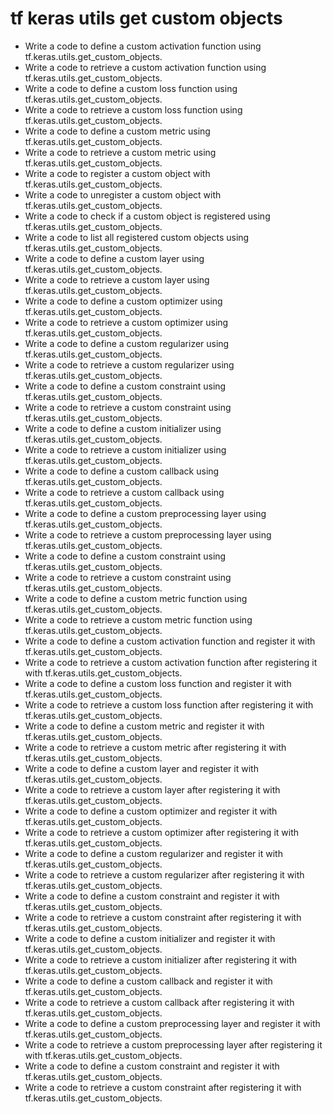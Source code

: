 # tf keras utils get custom objects

- Write a code to define a custom activation function using tf.keras.utils.get_custom_objects.
- Write a code to retrieve a custom activation function using tf.keras.utils.get_custom_objects.
- Write a code to define a custom loss function using tf.keras.utils.get_custom_objects.
- Write a code to retrieve a custom loss function using tf.keras.utils.get_custom_objects.
- Write a code to define a custom metric using tf.keras.utils.get_custom_objects.
- Write a code to retrieve a custom metric using tf.keras.utils.get_custom_objects.
- Write a code to register a custom object with tf.keras.utils.get_custom_objects.
- Write a code to unregister a custom object with tf.keras.utils.get_custom_objects.
- Write a code to check if a custom object is registered using tf.keras.utils.get_custom_objects.
- Write a code to list all registered custom objects using tf.keras.utils.get_custom_objects.
- Write a code to define a custom layer using tf.keras.utils.get_custom_objects.
- Write a code to retrieve a custom layer using tf.keras.utils.get_custom_objects.
- Write a code to define a custom optimizer using tf.keras.utils.get_custom_objects.
- Write a code to retrieve a custom optimizer using tf.keras.utils.get_custom_objects.
- Write a code to define a custom regularizer using tf.keras.utils.get_custom_objects.
- Write a code to retrieve a custom regularizer using tf.keras.utils.get_custom_objects.
- Write a code to define a custom constraint using tf.keras.utils.get_custom_objects.
- Write a code to retrieve a custom constraint using tf.keras.utils.get_custom_objects.
- Write a code to define a custom initializer using tf.keras.utils.get_custom_objects.
- Write a code to retrieve a custom initializer using tf.keras.utils.get_custom_objects.
- Write a code to define a custom callback using tf.keras.utils.get_custom_objects.
- Write a code to retrieve a custom callback using tf.keras.utils.get_custom_objects.
- Write a code to define a custom preprocessing layer using tf.keras.utils.get_custom_objects.
- Write a code to retrieve a custom preprocessing layer using tf.keras.utils.get_custom_objects.
- Write a code to define a custom constraint using tf.keras.utils.get_custom_objects.
- Write a code to retrieve a custom constraint using tf.keras.utils.get_custom_objects.
- Write a code to define a custom metric function using tf.keras.utils.get_custom_objects.
- Write a code to retrieve a custom metric function using tf.keras.utils.get_custom_objects.
- Write a code to define a custom activation function and register it with tf.keras.utils.get_custom_objects.
- Write a code to retrieve a custom activation function after registering it with tf.keras.utils.get_custom_objects.
- Write a code to define a custom loss function and register it with tf.keras.utils.get_custom_objects.
- Write a code to retrieve a custom loss function after registering it with tf.keras.utils.get_custom_objects.
- Write a code to define a custom metric and register it with tf.keras.utils.get_custom_objects.
- Write a code to retrieve a custom metric after registering it with tf.keras.utils.get_custom_objects.
- Write a code to define a custom layer and register it with tf.keras.utils.get_custom_objects.
- Write a code to retrieve a custom layer after registering it with tf.keras.utils.get_custom_objects.
- Write a code to define a custom optimizer and register it with tf.keras.utils.get_custom_objects.
- Write a code to retrieve a custom optimizer after registering it with tf.keras.utils.get_custom_objects.
- Write a code to define a custom regularizer and register it with tf.keras.utils.get_custom_objects.
- Write a code to retrieve a custom regularizer after registering it with tf.keras.utils.get_custom_objects.
- Write a code to define a custom constraint and register it with tf.keras.utils.get_custom_objects.
- Write a code to retrieve a custom constraint after registering it with tf.keras.utils.get_custom_objects.
- Write a code to define a custom initializer and register it with tf.keras.utils.get_custom_objects.
- Write a code to retrieve a custom initializer after registering it with tf.keras.utils.get_custom_objects.
- Write a code to define a custom callback and register it with tf.keras.utils.get_custom_objects.
- Write a code to retrieve a custom callback after registering it with tf.keras.utils.get_custom_objects.
- Write a code to define a custom preprocessing layer and register it with tf.keras.utils.get_custom_objects.
- Write a code to retrieve a custom preprocessing layer after registering it with tf.keras.utils.get_custom_objects.
- Write a code to define a custom constraint and register it with tf.keras.utils.get_custom_objects.
- Write a code to retrieve a custom constraint after registering it with tf.keras.utils.get_custom_objects.